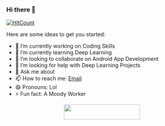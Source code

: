 ### Hi there 👋
[![HitCount](http://hits.dwyl.com/bluecoder5015/bluecoder5015.svg)](http://hits.dwyl.com/bluecoder5015/bluecoder5015)
<!--
**bluecoder5015/bluecoder5015** is a ✨ _special_ ✨ repository because its `README.md` (this file) appears on your GitHub profile.
-->
Here are some ideas to get you started:

- 🔭 I’m currently working on Coding Skills
- 🌱 I’m currently learning Deep Learning
- 👯 I’m looking to collaborate on Android App Development
- 🤔 I’m looking for help with Deep Learning Projects
- 💬 Ask me about 
- 📫 How to reach me: [Email](yogendrasingh6019@gmail.com)
- 😄 Pronouns: Lol
- ⚡ Fun fact: A Moody Worker

<p align="center">
  <img width="200" height="40" src="https://forthebadge.com/images/badges/built-with-love.svg">
</p>
